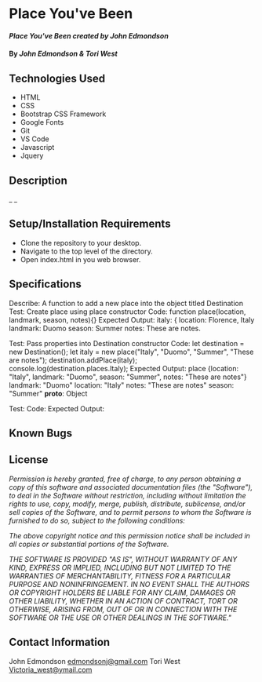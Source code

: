 # Place You've Been

#### _Place You've Been created by John Edmondson_

#### By _**John Edmondson & Tori West**_

## Technologies Used

- HTML
- CSS
- Bootstrap CSS Framework
- Google Fonts
- Git
- VS Code
- Javascript
- Jquery

## Description

\_ \_

## Setup/Installation Requirements

- Clone the repository to your desktop.
- Navigate to the top level of the directory.
- Open index.html in you web browser.

## Specifications

Describe: A function to add a new place into the object titled Destination
Test: Create place using place constructor
Code: function place(location, landmark, season, notes){}
Expected Output: 
italy: {
  location: Florence, Italy
  landmark: Duomo
  season: Summer
  notes: These are notes.


Test: Pass properties into Destination constructor
Code: 
let destination = new Destination();
let italy = new place("Italy", "Duomo", "Summer", "These are notes");
destination.addPlace(italy);
console.log(destination.places.Italy);
Expected Output: 
place {location: "Italy", landmark: "Duomo", season: "Summer", notes: "These are notes"}
landmark: "Duomo"
location: "Italy"
notes: "These are notes"
season: "Summer"
__proto__: Object

Test: 
Code: 
Expected Output:

## Known Bugs

## License

_Permission is hereby granted, free of charge, to any person obtaining a copy of this software and associated documentation files (the "Software"), to deal in the Software without restriction, including without limitation the rights to use, copy, modify, merge, publish, distribute, sublicense, and/or sell copies of the Software, and to permit persons to whom the Software is furnished to do so, subject to the following conditions:_

_The above copyright notice and this permission notice shall be included in all copies or substantial portions of the Software._

_THE SOFTWARE IS PROVIDED "AS IS", WITHOUT WARRANTY OF ANY KIND, EXPRESS OR IMPLIED, INCLUDING BUT NOT LIMITED TO THE WARRANTIES OF MERCHANTABILITY, FITNESS FOR A PARTICULAR PURPOSE AND NONINFRINGEMENT. IN NO EVENT SHALL THE AUTHORS OR COPYRIGHT HOLDERS BE LIABLE FOR ANY CLAIM, DAMAGES OR OTHER LIABILITY, WHETHER IN AN ACTION OF CONTRACT, TORT OR OTHERWISE, ARISING FROM, OUT OF OR IN CONNECTION WITH THE SOFTWARE OR THE USE OR OTHER DEALINGS IN THE SOFTWARE."_

## Contact Information

John Edmondson edmondsonj@gmail.com
Tori West Victoria_west@ymail.com
